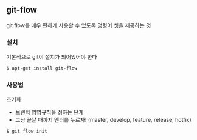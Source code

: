## git-flow
git flow를 매우 편하게 사용할 수 있도록 명령어 셋을 제공하는 것

### 설치
기본적으로 git이 설치가 되어있어야 한다
```bash
$ apt-get install git-flow
```

### 사용법
초기화
- 브랜치 명명규칙을 정하는 단계
- 그냥 끝날 때까지 엔터를 누르자! (master, develop, feature, release, hotfix)
```bash
$ git flow init
```

